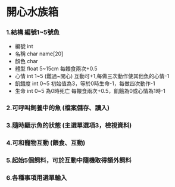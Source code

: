 # 開心水族箱
### 1.結構 編號1~5號魚
- 編號 int
- 名稱	char name[20]
- 顏色 char
- 體型 float 5~15cm	每餵食兩次+0.5
- 心情 int 1~5 (難過~開心)	互動可+1,每做三次動作使其他魚的心情-1
- 飢餓度 int 0~5 初始值為3，等於0時生命-1，每做四次動作-1
- 生命 int 0~5	為0時死亡 每餵食兩次+0.5，飢餓為0或心情為1時-1
### 2.可呼叫飼養中的魚	(檔案儲存、讀入)
### 3.隨時顯示魚的狀態 (主選單選項3，檢視資料)
### 4.可和寵物互動 (餵食、互動)
### 5.起始5個飼料，可於互動中隨機取得額外飼料
### 6.各種事項用選單輸入


